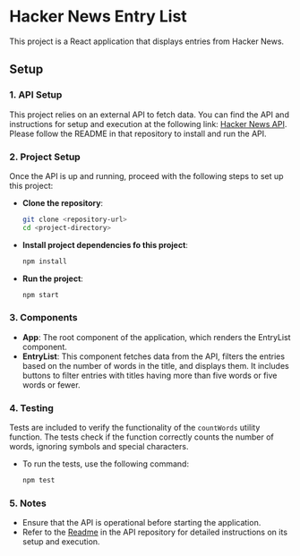# Hacker News Entry List

This project is a React application that displays entries from Hacker News.

## Setup

### 1. API Setup

This project relies on an external API to fetch data. You can find the API and instructions for setup and execution at the following link: [Hacker News API](https://github.com/kelvinojedaepn/IE_Express_JS). Please follow the README in that repository to install and run the API.

### 2. Project Setup

Once the API is up and running, proceed with the following steps to set up this project:

* **Clone the repository**:

   ```bash
   git clone <repository-url>
   cd <project-directory>
    ```
* **Install project dependencies fo this project**:
    ```bash
   npm install
   ```
* **Run the project**:
    ```bash
   npm start
   ```
### 3. Components

* **App**: The root component of the application, which renders the EntryList component.
* **EntryList**: This component fetches data from the API, filters the entries based on the number of words in the title, and displays them. It includes buttons to filter entries with titles having more than five words or five words or fewer.

### 4. Testing
Tests are included to verify the functionality of the `countWords` utility function. The tests check if the function correctly counts the number of words, ignoring symbols and special characters.

* To run the tests, use the following command:
    ```bash
    npm test
  ```

### 5. Notes
* Ensure that the API is operational before starting the application.
* Refer to the [Readme](https://github.com/kelvinojedaepn/IE_Express_JS) in the API repository for detailed instructions on its setup and execution.